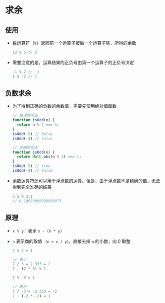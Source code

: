 # 求余

## 使用

- 数运算符（`%`）返回前一个运算子被后一个运算子除，所得的余数

    ```js
    12 % 5 // 2
    ```

- 需要注意的是，运算结果的正负号由第一个运算子的正负号决定

    ```js
    -1 % 2 // -1
    1 % -2 // 1
    ```

## 负数求余

- 为了得到正确的负数的余数值，需要先使用绝对值函数

    ```js
    // 错误的写法
    function isOdd(n) {
      return n % 2 === 1;
    }
    isOdd(-5) // false
    isOdd(-4) // false

    // 正确的写法
    function isOdd(n) {
      return Math.abs(n % 2) === 1;
    }
    isOdd(-5) // true
    isOdd(-4) // false
    ```

- 余数运算符还可以用于浮点数的运算。但是，由于浮点数不是精确的值，无法得到完全准确的结果

    ```js
    6.5 % 2.1
    // 0.19999999999999973
    ```

## 原理

- `x % y`：表示 `x - (n * y)`

- `n` 表示商的取值 `（n = x / y）`，直接去掉 `n` 的小数，向 0 取整

    ```js
    7 % 3 = 1

    // 表示
    7 / 3 = 2.333 = 2
    7 - (2 * 3) = 1
    ```

    ```js
    7 % -3 = 1

    // 表示
    7 / -3 = -2.333 = -2
    7 - (-2 * -3) = 1
    ```
